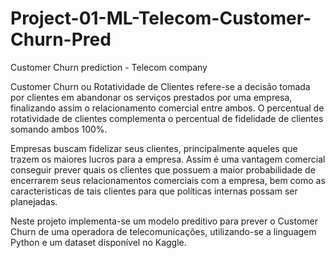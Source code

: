 # Project-01-ML-Telecom-Customer-Churn-Pred
Customer Churn prediction - Telecom company

Customer Churn ou Rotatividade de Clientes refere-se a decisão tomada por clientes em abandonar os serviços prestados por uma empresa, finalizando assim o relacionamento comercial entre ambos. O percentual de rotatividade de clientes complementa o percentual de fidelidade de clientes somando ambos 100%.

Empresas buscam fidelizar seus clientes, principalmente aqueles que trazem os maiores lucros para a empresa. Assim é uma vantagem comercial conseguir prever quais os clientes que possuem a maior probabilidade de encerrarem seus relacionamentos comerciais com a empresa, bem como as características de tais clientes para que políticas internas possam ser planejadas.

Neste projeto implementa-se um modelo preditivo para prever o Customer Churn de uma operadora de telecomunicações, utilizando-se a linguagem Python e um dataset disponível no Kaggle.
